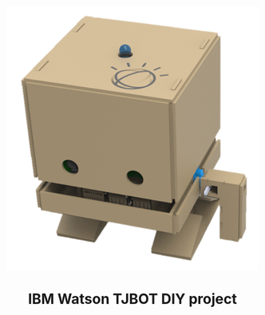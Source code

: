 
<p align="center"> <img src="./misc/tjbot.png"> </p>

# <p align="center"> IBM Watson TJBOT DIY project </p>


